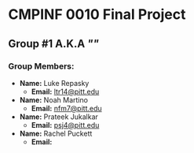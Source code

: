 # CMPINF 0010 Final Project

## Group #1 A.K.A *"<Insert Group Name Here>"*

### Group Members:
* **Name:** Luke Repasky
	* **Email:** ltr14@pitt.edu
* **Name:** Noah Martino
	* **Email:** nfm7@pitt.edu
* **Name:** Prateek Jukalkar
	* **Email:** psj4@pitt.edu
* **Name:** Rachel Puckett
	* **Email:** 

